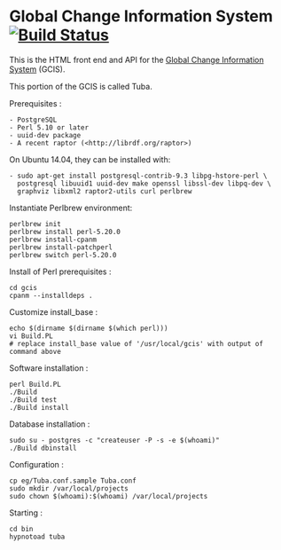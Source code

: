 
Global Change Information System [![Build Status](https://secure.travis-ci.org/USGCRP/gcis.png)](http://travis-ci.org/USGCRP/gcis)
================================

This is the HTML front end and API for the [Global Change Information System](http://data.globalchange.gov) (GCIS).

This portion of the GCIS is called Tuba.

Prerequisites :

    - PostgreSQL
    - Perl 5.10 or later
    - uuid-dev package
    - A recent raptor (<http://librdf.org/raptor>)

On Ubuntu 14.04, they can be installed with:

    - sudo apt-get install postgresql-contrib-9.3 libpg-hstore-perl \
      postgresql libuuid1 uuid-dev make openssl libssl-dev libpq-dev \
      graphviz libxml2 raptor2-utils curl perlbrew

Instantiate Perlbrew environment:

    perlbrew init
    perlbrew install perl-5.20.0
    perlbrew install-cpanm
    perlbrew install-patchperl
    perlbrew switch perl-5.20.0

Install of Perl prerequisites :

    cd gcis
    cpanm --installdeps .

Customize install_base :

    echo $(dirname $(dirname $(which perl)))
    vi Build.PL
    # replace install_base value of '/usr/local/gcis' with output of command above

Software installation :

    perl Build.PL
    ./Build
    ./Build test
    ./Build install

Database installation :

    sudo su - postgres -c "createuser -P -s -e $(whoami)"
    ./Build dbinstall

Configuration :

    cp eg/Tuba.conf.sample Tuba.conf
    sudo mkdir /var/local/projects
    sudo chown $(whoami):$(whoami) /var/local/projects

Starting :

    cd bin
    hypnotoad tuba

